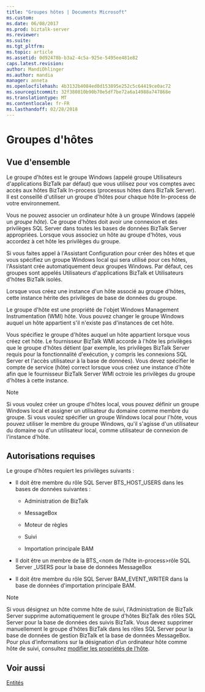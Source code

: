 ```yaml
---
title: "Groupes hôtes | Documents Microsoft"
ms.custom: 
ms.date: 06/08/2017
ms.prod: biztalk-server
ms.reviewer: 
ms.suite: 
ms.tgt_pltfrm: 
ms.topic: article
ms.assetid: 0d92478b-b3a2-4c5a-925e-5495ee481e82
caps.latest.revision: 
author: MandiOhlinger
ms.author: mandia
manager: anneta
ms.openlocfilehash: 4b3132b4084ed0d153895e252c5c64419ce0ac72
ms.sourcegitcommit: 32f380810b90b70e5df7be72a6a14988a747868e
ms.translationtype: MT
ms.contentlocale: fr-FR
ms.lasthandoff: 02/28/2018
---
```

# <a name="host-groups"></a>Groupes d'hôtes

## <a name="overview"></a>Vue d'ensemble
Le groupe d'hôtes est le groupe Windows (appelé groupe Utilisateurs d'applications BizTalk par défaut) que vous utilisez pour vos comptes avec accès aux hôtes BizTalk In-process (processus hôtes dans BizTalk Server). Il est conseillé d'utiliser un groupe d'hôtes pour chaque hôte In-process de votre environnement.  
  
 Vous ne pouvez associer un ordinateur hôte à un groupe Windows (appelé un *groupe hôte*). Ce groupe d'hôtes doit avoir une connexion et des privilèges SQL Server dans toutes les bases de données BizTalk Server appropriées. Lorsque vous associez un hôte au groupe d'hôtes, vous accordez à cet hôte les privilèges du groupe.  
  
 Si vous faites appel à l'Assistant Configuration pour créer des hôtes et que vous spécifiez un groupe Windows local qui sera utilisé pour ces hôtes, l'Assistant crée automatiquement deux groupes Windows. Par défaut, ces groupes sont appelés Utilisateurs d'applications BizTalk et Utilisateurs d'hôtes BizTalk isolés.  
  
 Lorsque vous créez une instance d'un hôte associé au groupe d'hôtes, cette instance hérite des privilèges de base de données du groupe.  
  
 Le groupe d'hôte est une propriété de l'objet Windows Management Instrumentation (WMI) hôte. Vous pouvez changer le groupe Windows auquel un hôte appartient s'il n'existe pas d'instances de cet hôte.  
  
 Vous spécifiez le groupe d'hôtes auquel un hôte appartient lorsque vous créez cet hôte. Le fournisseur BizTalk WMI accorde à l'hôte les privilèges que le groupe d'hôtes détient (par exemple, les privilèges BizTalk Server requis pour la fonctionnalité d'exécution, y compris les connexions SQL Server et l'accès utilisateur à la base de données). Vous devez spécifier le compte de service (hôte) correct lorsque vous créez une instance d'hôte afin que le fournisseur BizTalk Server WMI octroie les privilèges du groupe d'hôtes à cette instance.  
  
> [!NOTE]
>  Si vous voulez créer un groupe d'hôtes local, vous pouvez définir un groupe Windows local et assigner un utilisateur du domaine comme membre du groupe. Si vous voulez spécifier un groupe Windows local pour l'hôte, vous pouvez utiliser le membre du groupe Windows, qu'il s'agisse d'un utilisateur du domaine ou d'un utilisateur local, comme utilisateur de connexion de l'instance d'hôte.  

## <a name="required-permissions"></a>Autorisations requises  
 Le groupe d'hôtes requiert les privilèges suivants :  
  
-   Il doit être membre du rôle SQL Server BTS_HOST_USERS dans les bases de données suivantes :  
  
    -   Administration de BizTalk 
  
    -   MessageBox  
  
    -   Moteur de règles  
  
    -   Suivi  
  
    -   Importation principale BAM  
  
-   Il doit être un membre de la BTS_\<nom de l’hôte in-process\>rôle SQL Server _USERS pour la base de données MessageBox  
  
-   Il doit être membre du rôle SQL Server BAM_EVENT_WRITER dans la base de données d'importation principale BAM.  
  
> [!NOTE]
>  Si vous désignez un hôte comme hôte de suivi, l'Administration de BizTalk Server supprime automatiquement le groupe d'hôtes BizTalk des rôles SQL Server pour la base de données des suivis BizTalk. Vous devez supprimer manuellement le groupe d'hôtes BizTalk dans les rôles SQL Server pour la base de données de gestion BizTalk et la base de données MessageBox. Pour plus d’informations sur la désignation d’un ordinateur hôte comme hôte de suivi, consultez [modifier les propriétés de l’hôte](../core/how-to-modify-host-properties.md).  
  
## <a name="see-also"></a>Voir aussi  
 [Entités](../core/entities.md)